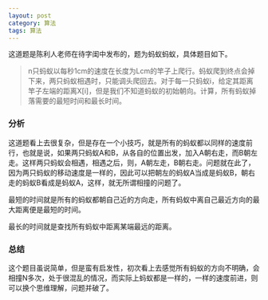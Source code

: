 ```yaml
---
layout: post
category: 算法 
tags: 算法
---
```


这道题是陈利人老师在待字闺中发布的，题为蚂蚁蚂蚁，具体题目如下。

> n只蚂蚁以每秒1cm的速度在长度为Lcm的竿子上爬行。蚂蚁爬到终点会掉下来，两只蚂蚁相遇时，只能调头爬回去。对于每一只蚂蚁i，给定其距离竿子左端的距离X[i]，但是我们不知道蚂蚁的初始朝向。计算，所有蚂蚁掉落需要的最短时间和最长时间。

### 分析

这道题看上去很复杂，但是存在一个小技巧，就是所有的蚂蚁都以同样的速度前行，也就是说，如果两只蚂蚁A和B，从各自的位置出发，加入A朝右走，而B朝左走。这样两只蚂蚁会相遇，相遇之后，则，A朝左走，B朝右走。问题就在此了，因为两只蚂蚁的移动速度是一样的，因此可以把朝左的蚂蚁A当成是蚂蚁B，朝右走的蚂蚁B看成是蚂蚁A，这样，就无所谓相撞的问题了。

最短的时间就是所有的蚂蚁都朝自己近的方向走，所有蚂蚁中离自己最近方向的最大距离便是最短的时间。

最长的时间就是查找所有蚂蚁中距离某端最远的距离。

### 总结

这个题目虽说简单，但是蛮有启发性，初次看上去感觉所有蚂蚁的方向不明确，会相撞N多次，处于很混乱的情况，而实际上蚂蚁都是一样的，一样的速度前进，则可以换个思维理解，问题并破了。
